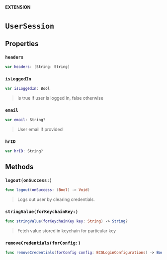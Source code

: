**EXTENSION**

# `UserSession`

## Properties
### `headers`

```swift
var headers: [String: String]
```

### `isLoggedIn`

```swift
var isLoggedIn: Bool
```

> Is true if user is logged in, false otherwise

### `email`

```swift
var email: String?
```

> User email if provided

### `hrID`

```swift
var hrID: String?
```

## Methods
### `logout(onSuccess:)`

```swift
func logout(onSuccess: (Bool) -> Void)
```

> Logs out user by clearing credentials.

### `stringValue(forKeychainKey:)`

```swift
func stringValue(forKeychainKey key: String) -> String?
```

> Fetch value stored in keychain for particular key

### `removeCredentials(forConfig:)`

```swift
func removeCredentials(forConfig config: BCGLoginConfigurations) -> Bool
```
